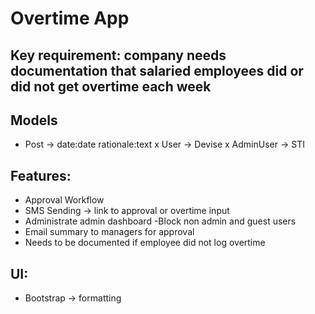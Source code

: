 # Overtime App

## Key requirement: company needs documentation that salaried employees did or did not get overtime each week

## Models
- Post -> date:date rationale:text
x User -> Devise
x AdminUser -> STI

## Features:
- Approval Workflow
- SMS Sending -> link to approval or overtime input
- Administrate admin dashboard
-Block non admin and guest users
- Email summary to managers for approval
- Needs to be documented if employee did not log overtime

## UI:
- Bootstrap -> formatting 
